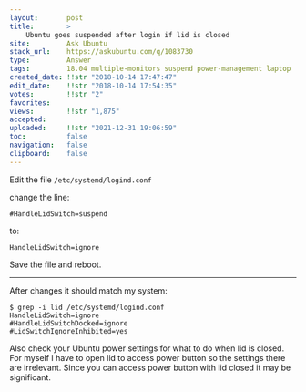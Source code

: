 ```yaml
---
layout:       post
title:        >
    Ubuntu goes suspended after login if lid is closed
site:         Ask Ubuntu
stack_url:    https://askubuntu.com/q/1083730
type:         Answer
tags:         18.04 multiple-monitors suspend power-management laptop
created_date: !!str "2018-10-14 17:47:47"
edit_date:    !!str "2018-10-14 17:54:35"
votes:        !!str "2"
favorites:    
views:        !!str "1,875"
accepted:     
uploaded:     !!str "2021-12-31 19:06:59"
toc:          false
navigation:   false
clipboard:    false
---
```


Edit the file `/etc/systemd/logind.conf`

change the line:

``` 
#HandleLidSwitch=suspend

```

to:

``` 
HandleLidSwitch=ignore

```

Save the file and reboot.


----------

After changes it should match my system:

``` 
$ grep -i lid /etc/systemd/logind.conf
HandleLidSwitch=ignore
#HandleLidSwitchDocked=ignore
#LidSwitchIgnoreInhibited=yes

```

Also check your Ubuntu power settings for what to do when lid is closed. For myself I have to open lid to access power button so the settings there are irrelevant. Since you can access power button with lid closed it may be significant.
